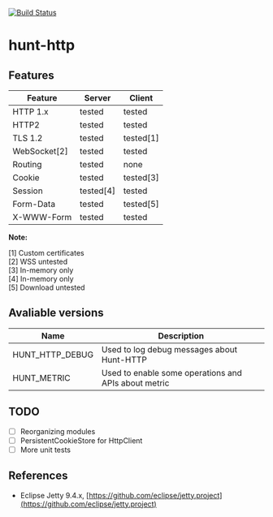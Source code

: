 [![Build Status](https://travis-ci.org/huntlabs/hunt-http.svg?branch=master)](https://travis-ci.org/huntlabs/hunt-http)

# hunt-http

## Features
| Feature | Server | Client |
|--------|--------|--------|
| HTTP 1.x | tested | tested |
| HTTP2 | tested | tested |
| TLS 1.2 | tested | tested[1] |
| WebSocket[2] | tested | tested |
| Routing | tested | none |
| Cookie | tested | tested[3] |
| Session | tested[4] | tested |
| Form-Data | tested | tested[5] |
| X-WWW-Form | tested | tested |

**Note:**

[1] Custom certificates<br>
[2] WSS untested<br>
[3] In-memory only<br>
[4] In-memory only<br>
[5] Download untested<br>


## Avaliable versions
| Name | Description | 
|--------|--------|
| HUNT_HTTP_DEBUG |  Used to log debug messages about Hunt-HTTP |
| HUNT_METRIC |  Used to enable some operations and APIs about metric |

## TODO
- [ ] Reorganizing modules
- [ ] PersistentCookieStore for HttpClient
- [ ] More unit tests

## References
- Eclipse Jetty 9.4.x, [https://github.com/eclipse/jetty.project](https://github.com/eclipse/jetty.project)
